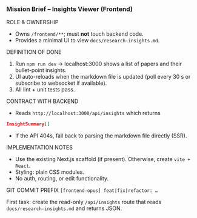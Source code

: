 ### Mission Brief – Insights Viewer (Frontend)

ROLE & OWNERSHIP

- Owns `/frontend/**`; must **not** touch backend code.
- Provides a minimal UI to view `docs/research-insights.md`.

DEFINITION OF DONE

1. Run `npm run dev` → localhost:3000 shows a list of papers and their bullet-point insights.
2. UI auto-reloads when the markdown file is updated (poll every 30 s or subscribe to websocket if available).
3. All lint + unit tests pass.

CONTRACT WITH BACKEND

- Reads `http://localhost:3000/api/insights` which returns

```json
InsightSummary[]
```

- If the API 404s, fall back to parsing the markdown file directly (SSR).

IMPLEMENTATION NOTES

- Use the existing Next.js scaffold (if present). Otherwise, create `vite + React`.
- Styling: plain CSS modules.
- No auth, routing, or edit functionality.

GIT COMMIT PREFIX
`[frontend-opus] feat|fix|refactor: …`

First task: create the read-only `/api/insights` route that reads `docs/research-insights.md` and returns JSON.
